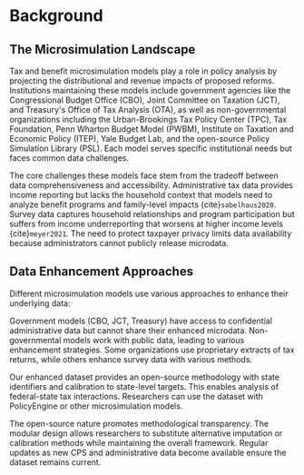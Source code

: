 # Background

## The Microsimulation Landscape

Tax and benefit microsimulation models play a role in policy analysis by projecting the distributional and revenue impacts of proposed reforms. Institutions maintaining these models include government agencies like the Congressional Budget Office (CBO), Joint Committee on Taxation (JCT), and Treasury's Office of Tax Analysis (OTA), as well as non-governmental organizations including the Urban-Brookings Tax Policy Center (TPC), Tax Foundation, Penn Wharton Budget Model (PWBM), Institute on Taxation and Economic Policy (ITEP), Yale Budget Lab, and the open-source Policy Simulation Library (PSL). Each model serves specific institutional needs but faces common data challenges.

The core challenges these models face stem from the tradeoff between data comprehensiveness and accessibility. Administrative tax data provides income reporting but lacks the household context that models need to analyze benefit programs and family-level impacts {cite}`sabelhaus2020`. Survey data captures household relationships and program participation but suffers from income underreporting that worsens at higher income levels {cite}`meyer2021`. The need to protect taxpayer privacy limits data availability because administrators cannot publicly release microdata.

## Data Enhancement Approaches

Different microsimulation models use various approaches to enhance their underlying data:

Government models (CBO, JCT, Treasury) have access to confidential administrative data but cannot share their enhanced microdata. Non-governmental models work with public data, leading to various enhancement strategies. Some organizations use proprietary extracts of tax returns, while others enhance survey data with various methods.

Our enhanced dataset provides an open-source methodology with state identifiers and calibration to state-level targets. This enables analysis of federal-state tax interactions. Researchers can use the dataset with PolicyEngine or other microsimulation models.

The open-source nature promotes methodological transparency. The modular design allows researchers to substitute alternative imputation or calibration methods while maintaining the overall framework. Regular updates as new CPS and administrative data become available ensure the dataset remains current.